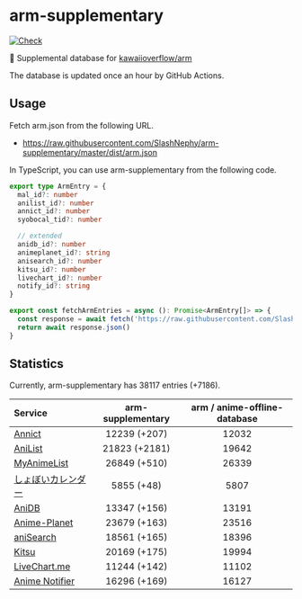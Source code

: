 # arm-supplementary

[![Check](https://github.com/SlashNephy/arm-supplementary/actions/workflows/check-node.yml/badge.svg)](https://github.com/SlashNephy/arm-supplementary/actions/workflows/check-node.yml)

💊 Supplemental database for [kawaiioverflow/arm](https://github.com/kawaiioverflow/arm)

The database is updated once an hour by GitHub Actions.

## Usage

Fetch arm.json from the following URL.

- https://raw.githubusercontent.com/SlashNephy/arm-supplementary/master/dist/arm.json

In TypeScript, you can use arm-supplementary from the following code.

```TypeScript
export type ArmEntry = {
  mal_id?: number
  anilist_id?: number
  annict_id?: number
  syobocal_tid?: number

  // extended
  anidb_id?: number
  animeplanet_id?: string
  anisearch_id?: number
  kitsu_id?: number
  livechart_id?: number
  notify_id?: string
}

export const fetchArmEntries = async (): Promise<ArmEntry[]> => {
  const response = await fetch('https://raw.githubusercontent.com/SlashNephy/arm-supplementary/master/dist/arm.json')
  return await response.json()
}
```

## Statistics

Currently, arm-supplementary has 38117 entries (+7186).

| Service                                     | arm-supplementary | arm / anime-offline-database |
| :------------------------------------------ | :---------------: | :--------------------------: |
| [Annict](https://annict.com)                |   12239 (+207)    |            12032             |
| [AniList](https://anilist.co)               |   21823 (+2181)   |            19642             |
| [MyAnimeList](https://myanimelist.net)      |   26849 (+510)    |            26339             |
| [しょぼいカレンダー](https://cal.syoboi.jp) |    5855 (+48)     |             5807             |
| [AniDB](https://anidb.net)                  |   13347 (+156)    |            13191             |
| [Anime-Planet](https://anime-planet.com)    |   23679 (+163)    |            23516             |
| [aniSearch](https://anisearch.com)          |   18561 (+165)    |            18396             |
| [Kitsu](https://kitsu.io)                   |   20169 (+175)    |            19994             |
| [LiveChart.me](https://livechart.me)        |   11244 (+142)    |            11102             |
| [Anime Notifier](https://notify.moe)        |   16296 (+169)    |            16127             |
